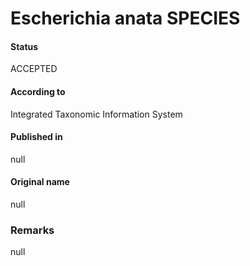 # Escherichia anata SPECIES

#### Status
ACCEPTED

#### According to
Integrated Taxonomic Information System

#### Published in
null

#### Original name
null

### Remarks
null